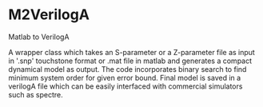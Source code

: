# M2VerilogA
Matlab to VerilogA 

A wrapper class which takes an S-parameter or a Z-parameter file as input in '.snp' touchstone format or .mat file in matlab and generates a compact dynamical model as output. The code incorporates binary search to find minimum system order for given error bound. Final model is saved in a verilogA file which can be easily interfaced with commercial simulators such as spectre.
